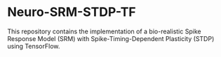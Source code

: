 # Neuro-SRM-STDP-TF
This repository contains the implementation of a bio-realistic Spike Response Model (SRM) with Spike-Timing-Dependent Plasticity (STDP) using TensorFlow.
